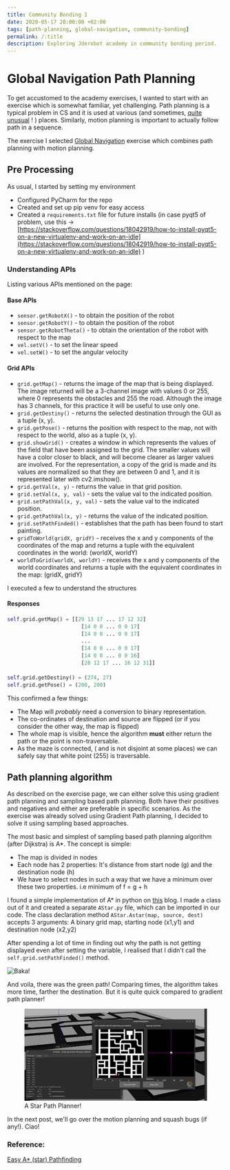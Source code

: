 ```yaml
---
title: Community Bonding 1
date: 2020-05-17 20:00:00 +02:00
tags: [path-planning, global-navigation, community-bonding]
permalink: /:title
description: Exploring Jderobot academy in community bonding period.
---
```


# Global Navigation Path Planning

To get accustomed to the academy exercises, I wanted to start with an exercise which is somewhat familiar, yet challenging.
Path planning is a typical problem in CS and it is used at various (and sometimes, [quite unusual](https://www.researchgate.net/publication/267809499_A-based_Pathfinding_in_Modern_Computer_Games) ! ) places.
Similarly, motion planning is important to actually follow path in a sequence.
 
The exercise I selected [Global Navigation](https://jderobot.github.io/RoboticsAcademy/exercises/AutonomousCars/global_navigation/) 
exercise which combines path planning with motion planning. 

## Pre Processing

As usual, I started by setting my environment
- Configured PyCharm for the repo
- Created and set up pip venv for easy access 
- Created a `requirements.txt` file for future installs (in case pyqt5 of problem, use this -> 
[https://stackoverflow.com/questions/18042919/how-to-install-pyqt5-on-a-new-virtualenv-and-work-on-an-idle](https://stackoverflow.com/questions/18042919/how-to-install-pyqt5-on-a-new-virtualenv-and-work-on-an-idle) )


### Understanding APIs
Listing various APIs mentioned on the page: 

#### Base APIs

- `sensor.getRobotX()` - to obtain the position of the robot
- `sensor.getRobotY()` - to obtain the position of the robot
- `sensor.getRobotTheta()` - to obtain the orientation of the robot with respect to the map
- `vel.setV()` - to set the linear speed
- `vel.setW()` - to set the angular velocity

#### Grid APIs

- `grid.getMap()` - returns the image of the map that is being displayed. The image returned will be a 3-channel image with values 0 or 255, where 0 represents the obstacles and 255 the road. Although the image has 3 channels, for this practice it will be useful to use only one.
- `grid.getDestiny()` - returns the selected destination through the GUI as a tuple (x, y).
- `grid.getPose()` - returns the position with respect to the map, not with respect to the world, also as a tuple (x, y).
- `grid.showGrid()` - creates a window in which represents the values ​​of the field that have been assigned to the grid. The smaller values ​​will have a color closer to black, and will become clearer as larger values ​​are involved. For the representation, a copy of the grid is made and its values ​​are normalized so that they are between 0 and 1, and it is represented later with cv2.imshow().
- `grid.getVal(x, y)` - returns the value in that grid position.
- `grid.setVal(x, y, val)` - sets the value val to the indicated position.
- `grid.setPathVal(x, y, val)` - sets the value val to the indicated position.
- `grid.getPathVal(x, y)` - returns the value of the indicated position.
- `grid.setPathFinded()` - establishes that the path has been found to start painting.
- `gridToWorld(gridX, gridY)` - receives the x and y components of the coordinates of the map and returns a tuple with the equivalent coordinates in the world: (worldX, worldY)
- `worldToGrid(worldX, worldY)` - receives the x and y components of the world coordinates and returns a tuple with the equivalent coordinates in the map: (gridX, gridY)


I executed a few to understand the structures

#### **Responses**

```python
self.grid.getMap() = [[29 13 17 ... 17 12 32]
                        [14 0 0 ... 0 0 17]
                        [14 0 0 ... 0 0 17]
                        ...
                        [14 0 0 ... 0 0 17]
                        [14 0 0 ... 0 0 16]
                        [28 12 17 ... 16 12 31]]

self.grid.getDestiny() = (274, 27)
self.grid.getPose() = (200, 200)
```

This confirmed a few things:

- The Map will _probably_ need a conversion to binary representation.
- The co-ordinates of destination and source are flipped (or if you consider the other way, the map is flipped)
- The whole map is visible, hence the algorithm **must** either return the path or the point is non-traversable.
- As the maze is connected, ( and is not disjoint at some places) we can safely say that white point (255) is traversable.

## Path planning algorithm

As described on the exercise page, we can either solve this using gradient path planning and sampling
based path planning. Both have their positives and negatives and either are preferable in specific scenarios.
As the exercise was already solved using Gradient Path planning, I decided to solve it using sampling based approaches.

The most basic and simplest of sampling based path planning algorithm (after Dijkstra) is A*. The concept is simple:
- The map is divided in nodes
- Each node has 2 properties: It's distance from start node (g) and the destination node (h)
- We have to select nodes in such a way that we have a minimum over these two properties. i.e
 minimum of f = g + h

I found a simple implementation of A* in python on [this]() blog. I made a class out of it and created a separate `AStar.py`
file, which can be imported in our code. The class declaration method `AStar.Astar(map, source, dest)`
accepts 3 arguments: A binary grid map, starting node (x1,y1) and destination node (x2,y2)

After spending a lot of time in finding out why the path is not getting displayed even after setting the variable,
I realised that I didn't call the `self.grid.setPathFinded()` method. 

![Baka!](https://media.giphy.com/media/AjYsTtVxEEBPO/giphy.gif)

And voila, there was the green path! Comparing times, the algorithm takes more time, farther the destination. 
But it is quite quick compared to gradient path planner! 

<figure>
<img src="AStar1.gif" alt="AStar Path Planner">
<figcaption>A Star Path Planner!</figcaption>
</figure>


In the next post, we'll go over the motion planning and squash bugs (if any!). Ciao!

### Reference:

[Easy A* (star) Pathfinding](https://medium.com/@nicholas.w.swift/easy-a-star-pathfinding-7e6689c7f7b2)